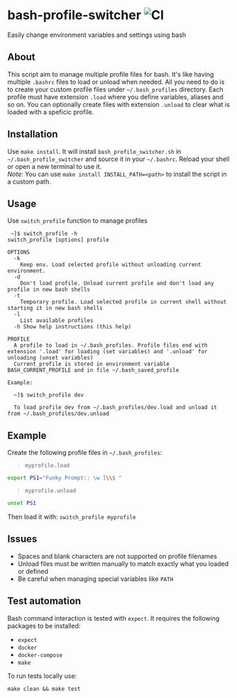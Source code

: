 # bash-profile-switcher ![CI](https://github.com/gianluca-mascolo/bash-profile-switcher/actions/workflows/testing.yml/badge.svg)
Easily change environment variables and settings using bash

## About

This script aim to manage multiple profile files for bash. It's like having multiple `.bashrc` files to load or unload when needed.
All you need to do is to create your custom profile files under `~/.bash_profiles` directory. Each profile must have extension `.load` where you define variables, aliases and so on. You can optionally create files with extension `.unload` to clear what is loaded with a speficic profile.

## Installation

Use `make install`. It will install `bash_profile_switcher.sh` in `~/.bash_profile_switcher` and source it in your `~/.bashrc`. Reload your shell or open a new terminal to use it.<br>
_Note_: You can use `make install INSTALL_PATH=<path>` to install the script in a custom path.

## Usage

Use `switch_profile` function to manage profiles

```
 ~]$ switch_profile -h
switch_profile [options] profile

OPTIONS
  -k
    Keep env. Load selected profile without unloading current environment.
  -d
    Don't load profile. Unload current profile and don't load any profile in new bash shells
  -t
    Temporary profile. Load selected profile in current shell without starting it in new bash shells
  -l
    List available profiles
  -h Show help instructions (this help)

PROFILE
  A profile to load in ~/.bash_profiles. Profile files end with extension '.load' for loading (set variables) and '.unload' for unloading (unset variables)
  Current profile is stored in environment variable BASH_CURRENT_PROFILE and in file ~/.bash_saved_profile

Example:

  ~]$ switch_profile dev

  To load profile dev from ~/.bash_profiles/dev.load and unload it from ~/.bash_profiles/dev.unload
```

## Example

Create the following profile files in `~/.bash_profiles`:

> `myprofile.load`

```bash
export PS1="Funky Prompt:: \w ]\\$ "
```

> `myprofile.unload`

```bash
unset PS1
```
Then load it with: `switch_profile myprofile`

## Issues

* Spaces and blank characters are not supported on profile filenames
* Unload files must be written manually to match exactly what you loaded or defined
* Be careful when managing special variables like `PATH`

## Test automation

Bash command interaction is tested with `expect`. It requires the following packages to be installed:

* `expect`
* `docker`
* `docker-compose`
* `make`

To run tests locally use:
```
make clean && make test
```
